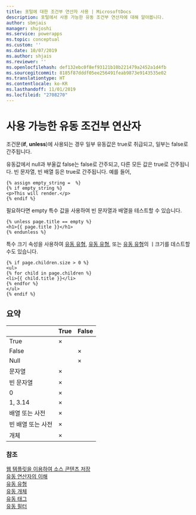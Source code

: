 ```yaml
---
title: 포털에 대한 조건부 연산자 사용 | MicrosoftDocs
description: 포털에서 사용 가능한 유동 조건부 연산자에 대해 알아봅니다.
author: sbmjais
manager: shujoshi
ms.service: powerapps
ms.topic: conceptual
ms.custom: ''
ms.date: 10/07/2019
ms.author: shjais
ms.reviewer: ''
ms.openlocfilehash: def132ebc0f8ef93121b10b221479a2452a1d4fb
ms.sourcegitcommit: 8185f87dddf05ee256491feab9873e9143535e02
ms.translationtype: HT
ms.contentlocale: ko-KR
ms.lasthandoff: 11/01/2019
ms.locfileid: "2708270"
---
```

# <a name="available-liquid-conditional-operators"></a>사용 가능한 유동 조건부 연산자

조건문(**if**, **unless**)에 사용되는 경우 일부 유동값은 true로 취급되고, 일부는 false로 간주됩니다.

유동값에서 null과 부울값 false는 false로 간주되고, 다른 모든 값은 true로 간주됩니다. 빈 문자열, 빈 배열 등은 true로 간주됩니다. 예를 들어,

```
{% assign empty_string =  %}
{% if empty_string %}
<p>This will render.</p>
{% endif %}
```
필요하다면 empty 특수 값을 사용하여 빈 문자열과 배열을 테스트할 수 있습니다.

```
{% unless page.title == empty %}
<h1>{{ page.title }}</h1>
{% endunless %}
```
특수 크기 속성을 사용하여 [유동 유형](liquid-types.md), [유동 유형](liquid-types.md), 또는 [유동 유형](liquid-types.md)의 ㅣ크기를 데스트할 수도 있습니다.

```
{% if page.children.size > 0 %}
<ul>
{% for child in page.children %}
<li>{{ child.title }}</li>
{% endfor %}
</ul>
{% endif %}
```

## <a name="summary"></a>요약

|                           | True | False |
|---------------------------|------|-------|
| True                      | ×    |       |
| False                     |      | ×     |
| Null                      |      | ×     |
| 문자열                    | ×    |       |
| 빈 문자열              | ×    |       |
| 0                         | ×    |       |
| 1, 3.14                   | ×    |       |
| 배열 또는 사전       | ×    |       |
| 빈 배열 또는 사전 | ×    |       |
| 개체                    | ×    |       |

### <a name="see-also"></a>참조

[웹 템플릿을 이용하여 소스 콘텐츠 저장](store-content-web-templates.md)  
[유동 연산자의 이해](liquid-operators.md)  
[유동 유형](liquid-types.md)  
[유동 개체](liquid-objects.md)  
[유동 태그](liquid-tags.md)  
[유동 필터](liquid-filters.md)  
